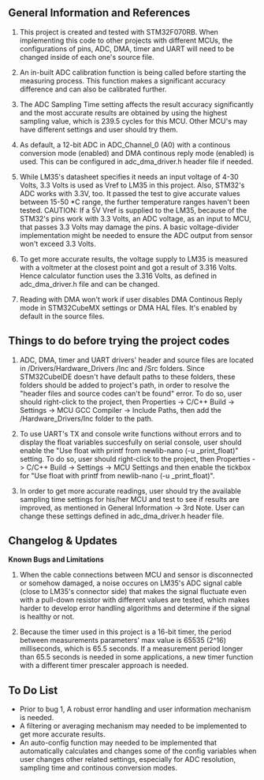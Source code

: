 **General Information and References**
-

1) This project is created and tested with STM32F070RB. When implementing this code to other projects with different MCUs, the configurations of pins, ADC, DMA, timer and UART will need to be changed inside of each one's source file.

2) An in-built ADC calibration function is being called before starting the measuring process. This function makes a significant accuracy difference and can also be calibrated further.

3) The ADC Sampling Time setting affects the result accuracy significantly and the most accurate results are obtained by using the highest sampling value, which is 239.5 cycles for this MCU. Other MCU's may have different settings and user should try them.

4) As default, a 12-bit ADC in ADC_Channel_0 (A0) with a continous conversion mode (enabled) and DMA continous reply mode (enabled) is used. This can be configured in adc_dma_driver.h header file if needed.

5) While LM35's datasheet specifies it needs an input voltage of 4-30 Volts, 3.3 Volts is used as Vref to LM35 in this project. Also, STM32's ADC works with 3.3V, too. It passed the test to give accurate values between 15-50 *C range, the further temperature ranges haven't been tested. 
CAUTION: If a 5V Vref is supplied to the LM35, because of the STM32's pins work with 3.3 Volts, an ADC voltage, as an input to MCU, that passes 3.3 Volts may damage the pins. A basic voltage-divider implementation might be needed to ensure the ADC output from sensor won't exceed 3.3 Volts.

6) To get more accurate results, the voltage supply to LM35 is measured with a voltmeter at the closest point and got a result of 3.316 Volts. Hence calculator function uses the 3.316 Volts, as defined in adc_dma_driver.h file and can be changed.

7) Reading with DMA won't work if user disables DMA Continous Reply mode in STM32CubeMX settings or DMA HAL files. It's enabled by default in the source files. 
 

**Things to do before trying the project codes**
-

1) ADC, DMA, timer and UART drivers' header and source files are located in /Drivers/Hardware_Drivers /Inc and /Src folders. Since STM32CubeIDE doesn't have default paths to these folders, these folders should be added to project's path, in order to resolve the "header files and source codes can't be found" error. To do so, user should right-click to the project, then Properties -> C/C++ Build -> Settings -> MCU GCC Compiler -> Include Paths, then add the /Hardware_Drivers/Inc folder to the path.

2) To use UART's TX and console write functions without errors and to display the float variables succesfully on serial console, user should enable the "Use float with printf from newlib-nano (-u _print_float)" setting. To do so, user should right-click to the project, then Properties -> C/C++ Build -> Settings -> MCU Settings and then enable the tickbox for "Use float with printf from newlib-nano (-u _print_float)".

3) In order to get more accurate readings, user should try the available sampling time settings for his/her MCU and test to see if results are improved, as mentioned in General Information -> 3rd Note. User can change these settings defined in adc_dma_driver.h header file.

**Changelog & Updates**
-

**Known Bugs and Limitations**
1) When the cable connections between MCU and sensor is disconnected or somehow damaged, a noise occures on LM35's ADC signal cable (close to LM35's connector side) that makes the signal fluctuate even with a pull-down resistor with different values are tested, which makes harder to develop error handling algorithms and determine if the signal is healthy or not.
   
2) Because the timer used in this project is a 16-bit timer, the period between measurements parameters' max value is 65535 (2^16) milliseconds, which is 65.5 seconds. If a measurement period longer than 65.5 seconds is needed in some applications, a new timer function with a different timer prescaler approach is needed.

**To Do List**
-

* Prior to bug 1, A robust error handling and user information mechanism is needed.
* A filtering or averaging mechanism may needed to be implemented to get more accurate results.
* An auto-config function may needed to be implemented that automatically calculates and changes some of the config variables when user changes other related settings, especially for ADC resolution, sampling time and continous conversion modes.
